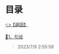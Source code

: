 # 目录  


[👈【返回】](/--目录--/--目录--root.md)  


[📁1、引论](/--目录--/编译原理/1、引论/--目录--1、引论)  







> 2023/7/9 2:55:58
